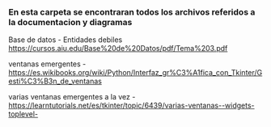 ### En esta carpeta se encontraran todos los archivos referidos a la documentacion y diagramas

Base de datos - Entidades debiles 
https://cursos.aiu.edu/Base%20de%20Datos/pdf/Tema%203.pdf



ventanas emergentes - https://es.wikibooks.org/wiki/Python/Interfaz_gr%C3%A1fica_con_Tkinter/Gesti%C3%B3n_de_ventanas

varias ventanas emergentes a la vez - https://learntutorials.net/es/tkinter/topic/6439/varias-ventanas--widgets-toplevel-
